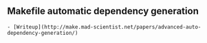 ## Makefile automatic dependency generation
    - [Writeup](http://make.mad-scientist.net/papers/advanced-auto-dependency-generation/)
